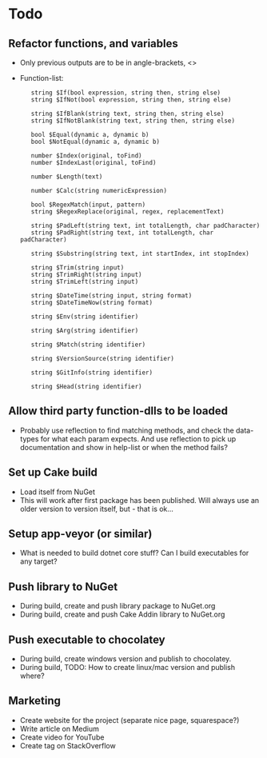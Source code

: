 # Todo

## Refactor functions, and variables

* Only previous outputs are to be in angle-brackets, <>
* Function-list:

         string $If(bool expression, string then, string else)
         string $IfNot(bool expression, string then, string else)

         string $IfBlank(string text, string then, string else)
         string $IfNotBlank(string text, string then, string else)

         bool $Equal(dynamic a, dynamic b)
         bool $NotEqual(dynamic a, dynamic b)

         number $Index(original, toFind)
         number $IndexLast(original, toFind)

         number $Length(text)

         number $Calc(string numericExpression)

         bool $RegexMatch(input, pattern)
         string $RegexReplace(original, regex, replacementText)

         string $PadLeft(string text, int totalLength, char padCharacter)
         string $PadRight(string text, int totalLength, char padCharacter)

         string $Substring(string text, int startIndex, int stopIndex)

         string $Trim(string input)
         string $TrimRight(string input)
         string $TrimLeft(string input)

         string $DateTime(string input, string format)
         string $DateTimeNow(string format)

         string $Env(string identifier)

         string $Arg(string identifier)

         string $Match(string identifier)

         string $VersionSource(string identifier)

         string $GitInfo(string identifier)

         string $Head(string identifier)

## Allow third party function-dlls to be loaded

* Probably use reflection to find matching methods, and check the data-types for what each param expects. And use reflection to pick up documentation and show in help-list or when the method fails?

## Set up Cake build

* Load itself from NuGet 
* This will work after first package has been published. Will always use an older version to version itself, but - that is ok...

## Setup app-veyor (or similar)

* What is needed to build dotnet core stuff? Can I build executables for any target?

## Push library to NuGet

* During build, create and push library package to NuGet.org
* During build, create and push Cake Addin library to NuGet.org
  
## Push executable to chocolatey

* During build, create windows version and publish to chocolatey.
* During build, TODO: How to create linux/mac version and publish where?

## Marketing

* Create website for the project (separate nice page, squarespace?)
* Write article on Medium
* Create video for YouTube
* Create tag on StackOverflow
